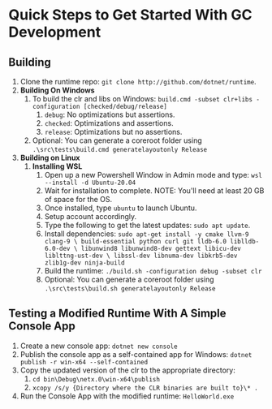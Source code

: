 # Quick Steps to Get Started With GC Development

## Building
1. Clone the runtime repo: ``git clone http://github.com/dotnet/runtime``.
2. __Building On Windows__ 
   1. To build the clr and libs on Windows: ``build.cmd -subset clr+libs -configuration [checked/debug/release]``
      1. ``debug``: No optimizations but assertions. 
      2. ``checked``: Optimizations and assertions.
      3. ``release``: Optimizations but no assertions.
   2. Optional: You can generate a coreroot folder using ``.\src\tests\build.cmd generatelayoutonly Release``
3. __Building on Linux__
   1. __Installing WSL__
      1. Open up a new Powershell Window in Admin mode and type: ``wsl --install -d Ubuntu-20.04``
      2. Wait for installation to complete. NOTE: You'll need at least 20 GB of space for the OS.
      3. Once installed, type ``ubuntu`` to launch Ubuntu.
      4. Setup account accordingly.
      5. Type the following to get the latest updates: ``sudo apt update``.
      6. Install dependencies: ``sudo apt-get install -y cmake llvm-9 clang-9 \ build-essential python curl git lldb-6.0 liblldb-6.0-dev \ libunwind8 libunwind8-dev gettext libicu-dev liblttng-ust-dev \ libssl-dev libnuma-dev libkrb5-dev zlib1g-dev ninja-build``
      7. Build the runtime: ``./build.sh -configuration debug -subset clr``
      8. Optional: You can generate a coreroot folder using ``.\src\tests\build.sh generatelayoutonly Release``

## Testing a Modified Runtime With A Simple Console App
1. Create a new console app: ``dotnet new console``
2. Publish the console app as a self-contained app for Windows: ``dotnet publish -r win-x64 --self-contained``
3. Copy the updated version of the clr to the appropriate directory:
   1. ``cd bin\Debug\netx.0\win-x64\publish``
   2. ``xcopy /s/y {Directory where the CLR binaries are built to}\* .``
4. Run the Console App with the modified runtime: ``HelloWorld.exe``
